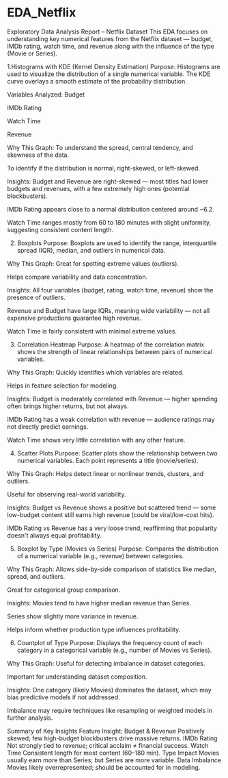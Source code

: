 # EDA_Netflix
Exploratory Data Analysis Report – Netflix Dataset
This EDA focuses on understanding key numerical features from the Netflix dataset — budget, IMDb rating, watch time, and revenue along with the influence of the type (Movie or Series).

1.Histograms with KDE (Kernel Density Estimation)
Purpose:
Histograms are used to visualize the distribution of a single numerical variable. The KDE curve overlays a smooth estimate of the probability distribution.

Variables Analyzed:
Budget

IMDb Rating

Watch Time

Revenue

Why This Graph:
To understand the spread, central tendency, and skewness of the data.

To identify if the distribution is normal, right-skewed, or left-skewed.

Insights:
Budget and Revenue are right-skewed — most titles had lower budgets and revenues, with a few extremely high ones (potential blockbusters).

IMDb Rating appears close to a normal distribution centered around ~6.2.

Watch Time ranges mostly from 60 to 180 minutes with slight uniformity, suggesting consistent content length.

2. Boxplots
Purpose:
Boxplots are used to identify the range, interquartile spread (IQR), median, and outliers in numerical data.

Why This Graph:
Great for spotting extreme values (outliers).

Helps compare variability and data concentration.

Insights:
All four variables (budget, rating, watch time, revenue) show the presence of outliers.

Revenue and Budget have large IQRs, meaning wide variability — not all expensive productions guarantee high revenue.

Watch Time is fairly consistent with minimal extreme values.

3. Correlation Heatmap
Purpose:
A heatmap of the correlation matrix shows the strength of linear relationships between pairs of numerical variables.

Why This Graph:
Quickly identifies which variables are related.

Helps in feature selection for modeling.

Insights:
Budget is moderately correlated with Revenue — higher spending often brings higher returns, but not always.

IMDb Rating has a weak correlation with revenue — audience ratings may not directly predict earnings.

Watch Time shows very little correlation with any other feature.

4. Scatter Plots
Purpose:
Scatter plots show the relationship between two numerical variables. Each point represents a title (movie/series).

Why This Graph:
Helps detect linear or nonlinear trends, clusters, and outliers.

Useful for observing real-world variability.

Insights:
Budget vs Revenue shows a positive but scattered trend — some low-budget content still earns high revenue (could be viral/low-cost hits).

IMDb Rating vs Revenue has a very loose trend, reaffirming that popularity doesn't always equal profitability.

5. Boxplot by Type (Movies vs Series)
Purpose:
Compares the distribution of a numerical variable (e.g., revenue) between categories.

Why This Graph:
Allows side-by-side comparison of statistics like median, spread, and outliers.

Great for categorical group comparison.

Insights:
Movies tend to have higher median revenue than Series.

Series show slightly more variance in revenue.

Helps inform whether production type influences profitability.

6. Countplot of Type
Purpose:
Displays the frequency count of each category in a categorical variable (e.g., number of Movies vs Series).

Why This Graph:
Useful for detecting imbalance in dataset categories.

Important for understanding dataset composition.

Insights:
One category (likely Movies) dominates the dataset, which may bias predictive models if not addressed.

Imbalance may require techniques like resampling or weighted models in further analysis.

Summary of Key Insights
Feature Insight: Budget & Revenue Positively skewed; few high-budget blockbusters drive massive returns. IMDb Rating Not strongly tied to revenue; critical acclaim ≠ financial success. Watch Time Consistent length for most content (60–180 min). Type Impact Movies usually earn more than Series; but Series are more variable. Data Imbalance Movies likely overrepresented; should be accounted for in modeling.



